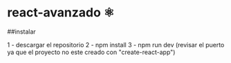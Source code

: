 # react-avanzado ⚛️

##instalar 

1 - descargar el repositorio
2 - npm install
3 - npm run dev (revisar el puerto ya que el proyecto no este creado con "create-react-app")
